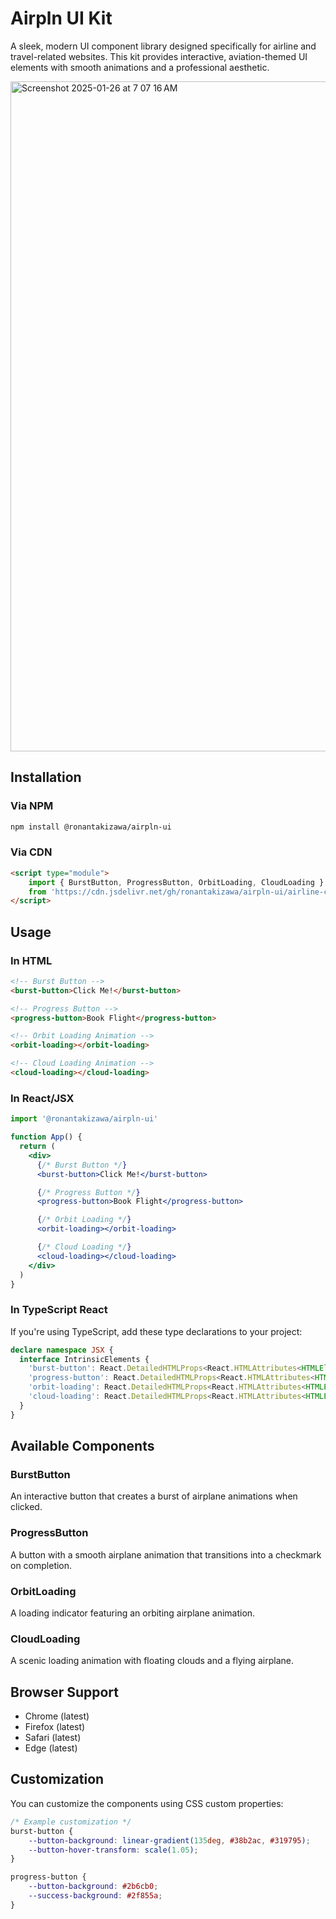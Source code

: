 # Airpln UI Kit

A sleek, modern UI component library designed specifically for airline and travel-related websites. This kit provides interactive, aviation-themed UI elements with smooth animations and a professional aesthetic.

<img width="1072" alt="Screenshot 2025-01-26 at 7 07 16 AM" src="https://github.com/user-attachments/assets/719264cd-13e2-4df1-9b43-e835c726252c" />

## Installation

### Via NPM
```bash
npm install @ronantakizawa/airpln-ui
```

### Via CDN
```html
<script type="module">
    import { BurstButton, ProgressButton, OrbitLoading, CloudLoading } 
    from 'https://cdn.jsdelivr.net/gh/ronantakizawa/airpln-ui/airline-components.js';
</script>
```

## Usage

### In HTML
```html
<!-- Burst Button -->
<burst-button>Click Me!</burst-button>

<!-- Progress Button -->
<progress-button>Book Flight</progress-button>

<!-- Orbit Loading Animation -->
<orbit-loading></orbit-loading>

<!-- Cloud Loading Animation -->
<cloud-loading></cloud-loading>
```

### In React/JSX
```jsx
import '@ronantakizawa/airpln-ui'

function App() {
  return (
    <div>
      {/* Burst Button */}
      <burst-button>Click Me!</burst-button>

      {/* Progress Button */}
      <progress-button>Book Flight</progress-button>

      {/* Orbit Loading */}
      <orbit-loading></orbit-loading>

      {/* Cloud Loading */}
      <cloud-loading></cloud-loading>
    </div>
  )
}
```

### In TypeScript React
If you're using TypeScript, add these type declarations to your project:

```typescript
declare namespace JSX {
  interface IntrinsicElements {
    'burst-button': React.DetailedHTMLProps<React.HTMLAttributes<HTMLElement>, HTMLElement>;
    'progress-button': React.DetailedHTMLProps<React.HTMLAttributes<HTMLElement>, HTMLElement>;
    'orbit-loading': React.DetailedHTMLProps<React.HTMLAttributes<HTMLElement>, HTMLElement>;
    'cloud-loading': React.DetailedHTMLProps<React.HTMLAttributes<HTMLElement>, HTMLElement>;
  }
}
```

## Available Components

### BurstButton
An interactive button that creates a burst of airplane animations when clicked.

### ProgressButton
A button with a smooth airplane animation that transitions into a checkmark on completion.

### OrbitLoading
A loading indicator featuring an orbiting airplane animation.

### CloudLoading
A scenic loading animation with floating clouds and a flying airplane.

## Browser Support

- Chrome (latest)
- Firefox (latest)
- Safari (latest)
- Edge (latest)

## Customization

You can customize the components using CSS custom properties:

```css
/* Example customization */
burst-button {
    --button-background: linear-gradient(135deg, #38b2ac, #319795);
    --button-hover-transform: scale(1.05);
}

progress-button {
    --button-background: #2b6cb0;
    --success-background: #2f855a;
}
```
